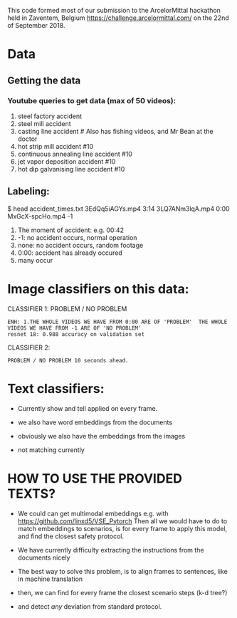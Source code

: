 This code formed most of our submission to the ArcelorMittal hackathon held in Zaventem, Belgium https://challenge.arcelormittal.com/ on the 22nd of September 2018.


# Data
## Getting the data
### Youtube queries to get data (max of 50 videos):
1. steel factory accident
2. steel mill accident
3. casting line accident # Also has fishing videos, and Mr Bean at the doctor
4. hot strip mill accident #10
5. continuous annealing line accident #10
6. jet vapor deposition accident #10
7. hot dip galvanising line accident #10

## Labeling:
$ head accident_times.txt
3EdQq5iAGYs.mp4 3:14
3LQ7ANm3lqA.mp4 0:00
MxGcX-spcHo.mp4 -1


1. The moment of accident: e.g. 00:42
2. -1: no accident occurs, normal operation
3. none: no accident occurs, random footage
4. 0:00: accident has already occured
5. many occur


# Image classifiers on this data:
CLASSIFIER 1: 	PROBLEM / NO PROBLEM

	ENH: 1.THE WHOLE VIDEOS WE HAVE FROM 0:00 ARE OF 'PROBLEM'  THE WHOLE VIDEOS WE HAVE FROM -1 ARE OF 'NO PROBLEM'
	resnet 18: 0.988 accuracy on validation set
	
CLASSIFIER 2:

	PROBLEM / NO PROBLEM 10 seconds ahead.

# Text classifiers:
- Currently show and tell applied on every frame.

- we also have word embeddings from the documents

- obviously we also have the embeddings from the images

- not matching currently

# HOW TO USE THE PROVIDED TEXTS?
- We could can get multimodal embeddings e.g. with  https://github.com/linxd5/VSE_Pytorch Then all we would have to do to match embeddings to scenarios, is for every frame to apply this model, and find the closest safety protocol.

- We have currently difficulty extracting the instructions from the documents nicely

- The best way to solve this problem, is to align frames to sentences, like in machine translation

- then, we can find for every frame the closest scenario steps (k-d tree?)

- and detect *any* deviation from standard protocol.


